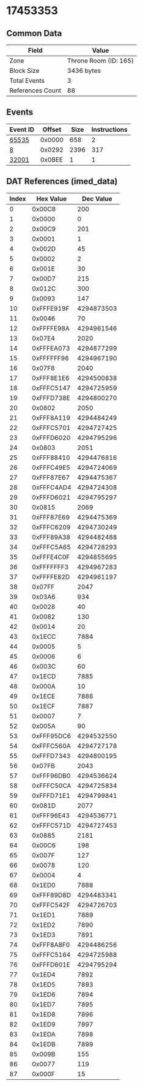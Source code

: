 # 17453353

## Common Data

| Field            | Value                 |
|------------------|-----------------------|
| Zone             | Throne Room (ID: 165) |
| Block Size       | 3436 bytes            |
| Total Events     | 3                     |
| References Count | 88                    |

## Events

| Event ID            | Offset   |   Size |   Instructions |
|---------------------|----------|--------|----------------|
| [65535](./65535.md) | 0x0000   |    658 |              2 |
| [8](./8.md)         | 0x0292   |   2396 |            317 |
| [32001](./32001.md) | 0x0BEE   |      1 |              1 |

## DAT References (imed_data)

|   Index | Hex Value   |   Dec Value |
|---------|-------------|-------------|
|       0 | 0x00C8      |         200 |
|       1 | 0x0000      |           0 |
|       2 | 0x00C9      |         201 |
|       3 | 0x0001      |           1 |
|       4 | 0x002D      |          45 |
|       5 | 0x0002      |           2 |
|       6 | 0x001E      |          30 |
|       7 | 0x00D7      |         215 |
|       8 | 0x012C      |         300 |
|       9 | 0x0093      |         147 |
|      10 | 0xFFFE919F  |  4294873503 |
|      11 | 0x0046      |          70 |
|      12 | 0xFFFFE98A  |  4294961546 |
|      13 | 0x07E4      |        2020 |
|      14 | 0xFFFEA073  |  4294877299 |
|      15 | 0xFFFFFF96  |  4294967190 |
|      16 | 0x07F8      |        2040 |
|      17 | 0xFFF8E1E6  |  4294500838 |
|      18 | 0xFFFC5147  |  4294725959 |
|      19 | 0xFFFD738E  |  4294800270 |
|      20 | 0x0802      |        2050 |
|      21 | 0xFFF8A119  |  4294484249 |
|      22 | 0xFFFC5701  |  4294727425 |
|      23 | 0xFFFD6020  |  4294795296 |
|      24 | 0x0803      |        2051 |
|      25 | 0xFFF88410  |  4294476816 |
|      26 | 0xFFFC49E5  |  4294724069 |
|      27 | 0xFFF87E67  |  4294475367 |
|      28 | 0xFFFC4AD4  |  4294724308 |
|      29 | 0xFFFD6021  |  4294795297 |
|      30 | 0x0815      |        2069 |
|      31 | 0xFFF87E69  |  4294475369 |
|      32 | 0xFFFC6209  |  4294730249 |
|      33 | 0xFFF89A38  |  4294482488 |
|      34 | 0xFFFC5A65  |  4294728293 |
|      35 | 0xFFFE4C0F  |  4294855695 |
|      36 | 0xFFFFFFF3  |  4294967283 |
|      37 | 0xFFFFE82D  |  4294961197 |
|      38 | 0x07FF      |        2047 |
|      39 | 0x03A6      |         934 |
|      40 | 0x0028      |          40 |
|      41 | 0x0082      |         130 |
|      42 | 0x0014      |          20 |
|      43 | 0x1ECC      |        7884 |
|      44 | 0x0005      |           5 |
|      45 | 0x0006      |           6 |
|      46 | 0x003C      |          60 |
|      47 | 0x1ECD      |        7885 |
|      48 | 0x000A      |          10 |
|      49 | 0x1ECE      |        7886 |
|      50 | 0x1ECF      |        7887 |
|      51 | 0x0007      |           7 |
|      52 | 0x005A      |          90 |
|      53 | 0xFFF95DC6  |  4294532550 |
|      54 | 0xFFFC560A  |  4294727178 |
|      55 | 0xFFFD7343  |  4294800195 |
|      56 | 0x07FB      |        2043 |
|      57 | 0xFFF96DB0  |  4294536624 |
|      58 | 0xFFFC50CA  |  4294725834 |
|      59 | 0xFFFD71E1  |  4294799841 |
|      60 | 0x081D      |        2077 |
|      61 | 0xFFF96E43  |  4294536771 |
|      62 | 0xFFFC571D  |  4294727453 |
|      63 | 0x0885      |        2181 |
|      64 | 0x00C6      |         198 |
|      65 | 0x007F      |         127 |
|      66 | 0x0078      |         120 |
|      67 | 0x0004      |           4 |
|      68 | 0x1ED0      |        7888 |
|      69 | 0xFFF89D8D  |  4294483341 |
|      70 | 0xFFFC542F  |  4294726703 |
|      71 | 0x1ED1      |        7889 |
|      72 | 0x1ED2      |        7890 |
|      73 | 0x1ED3      |        7891 |
|      74 | 0xFFF8A8F0  |  4294486256 |
|      75 | 0xFFFC5164  |  4294725988 |
|      76 | 0xFFFD601E  |  4294795294 |
|      77 | 0x1ED4      |        7892 |
|      78 | 0x1ED5      |        7893 |
|      79 | 0x1ED6      |        7894 |
|      80 | 0x1ED7      |        7895 |
|      81 | 0x1ED8      |        7896 |
|      82 | 0x1ED9      |        7897 |
|      83 | 0x1EDA      |        7898 |
|      84 | 0x1EDB      |        7899 |
|      85 | 0x009B      |         155 |
|      86 | 0x0077      |         119 |
|      87 | 0x000F      |          15 |
